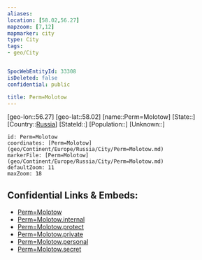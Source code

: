 ```yaml
---
aliases: 
location: [58.02,56.27]
mapzoom: [7,12] 
mapmarker: city 
type: City
tags:
- geo/City


SpocWebEntityId: 33308
isDeleted: false
confidential: public

title: Perm=Molotow
---
```

[geo-lon::56.27]
[geo-lat::58.02]
[name::Perm=Molotow]
[State::]
[Country::[Russia](geo/Continent/Europe/Russia.md)]
[StateId::]
[Population::]
[Unknown::]


```leaflet
id: Perm=Molotow
coordinates: [Perm=Molotow](geo/Continent/Europe/Russia/City/Perm=Molotow.md)
markerFile: [Perm=Molotow](geo/Continent/Europe/Russia/City/Perm=Molotow.md)
defaultZoom: 11 
maxZoom: 18
```


## Confidential Links & Embeds: 
- [Perm=Molotow](../../../../../../_public/geo/Continent/Europe/Russia/City/Perm=Molotow.md) 
- [Perm=Molotow.internal](../../../../../../_internal/geo/Continent/Europe/Russia/City/Perm=Molotow.internal.md) 
- [Perm=Molotow.protect](../../../../../../_protect/geo/Continent/Europe/Russia/City/Perm=Molotow.protect.md) 
- [Perm=Molotow.private](../../../../../../_private/geo/Continent/Europe/Russia/City/Perm=Molotow.private.md) 
- [Perm=Molotow.personal](../../../../../../_personal/geo/Continent/Europe/Russia/City/Perm=Molotow.personal.md) 
- [Perm=Molotow.secret](../../../../../../_secret/geo/Continent/Europe/Russia/City/Perm=Molotow.secret.md) 
